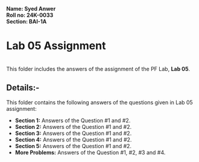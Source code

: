 **Name: Syed Anwer
<br>Roll no: 24K-0033
<br>Section: BAI-1A** 
# Lab 05 Assignment
<br>This folder includes the answers of the assignment of the PF Lab, **Lab 05**.
## Details:-
This folder contains the following answers of the questions given in Lab 05 assignment:

- **Section 1:** Answers of the Question #1 and #2.
- **Section 2:** Answers of the Question #1 and #2.
- **Section 3:** Answers of the Question #1 and #2.
- **Section 4:** Answers of the Question #1 and #2.
- **Section 5:** Answers of the Question #1 and #2.
- **More Problems:** Answers of the Question #1, #2, #3 and #4.
